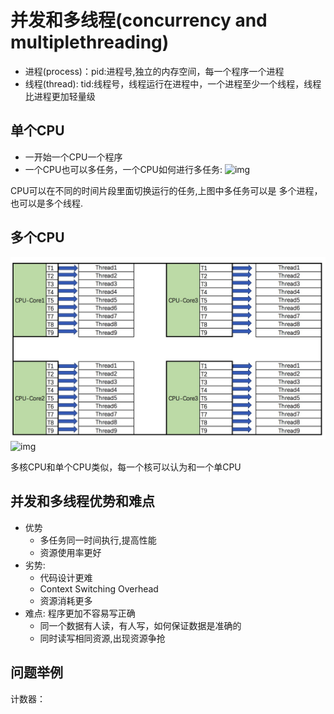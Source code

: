 # 并发和多线程(concurrency and multiplethreading)

* 进程(process)：pid:进程号,独立的内存空间，每一个程序一个进程
* 线程(thread): tid:线程号，线程运行在进程中，一个进程至少一个线程，线程比进程更加轻量级

## 单个CPU

- 一开始一个CPU一个程序
- 一个CPU也可以多任务，一个CPU如何进行多任务:
![img](img/single-cpu.jpg)

CPU可以在不同的时间片段里面切换运行的任务,上图中多任务可以是
多个进程，也可以是多个线程.

## 多个CPU

![img](img/%20%20multiple-cores.jpg)
![img](http://tutorials.jenkov.com/images/java-concurrency/java-concurrency-tutorial-introduction-1.png)

多核CPU和单个CPU类似，每一个核可以认为和一个单CPU

## 并发和多线程优势和难点

- 优势
  * 多任务同一时间执行,提高性能
  * 资源使用率更好
- 劣势:
  * 代码设计更难
  * Context Switching Overhead
  * 资源消耗更多
- 难点: 程序更加不容易写正确
  * 同一个数据有人读，有人写，如何保证数据是准确的
  * 同时读写相同资源,出现资源争抢

## 问题举例

计数器：



